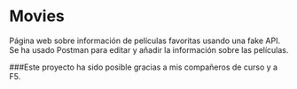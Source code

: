 # Movies
Página web sobre información de películas favoritas usando una fake API.
Se ha usado Postman para editar y añadir la información sobre las películas. 

###Este proyecto ha sido posible gracias a mis compañeros de curso y a F5.

